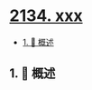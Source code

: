 # [2134. xxx](https://github.com/Tdahuyou/TNotes.leetcode/tree/main/notes/2134.%20xxx)

<!-- region:toc -->

- [1. 📝 概述](#1--概述)

<!-- endregion:toc -->

## 1. 📝 概述
